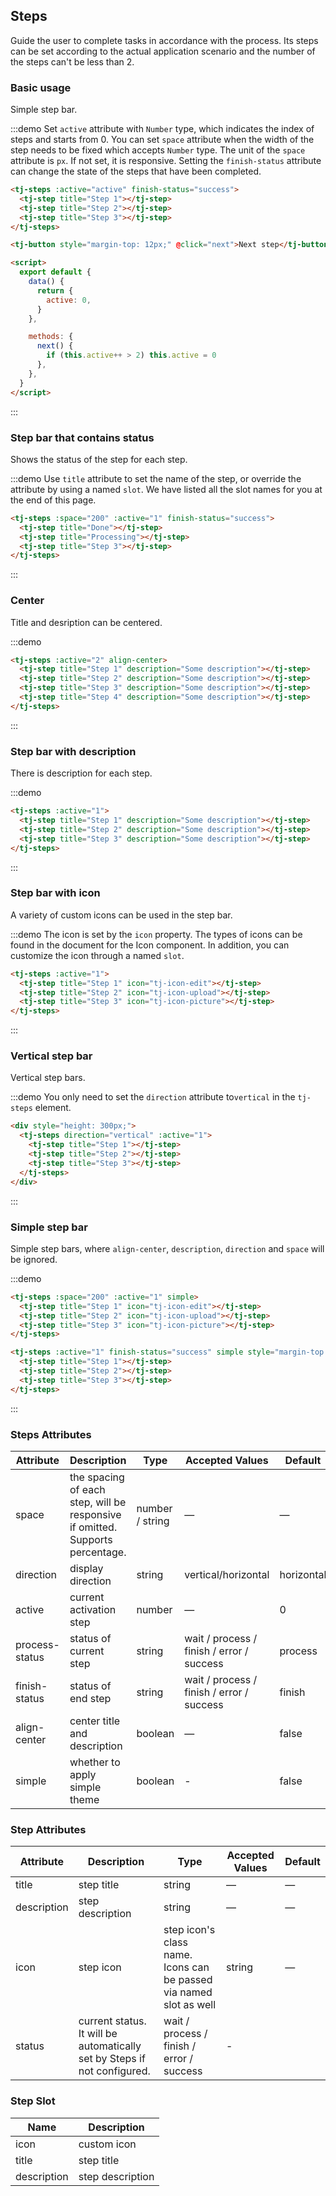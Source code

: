 ## Steps

Guide the user to complete tasks in accordance with the process. Its steps can be set according to the actual application scenario and the number of the steps can't be less than 2.

### Basic usage

Simple step bar.

:::demo Set `active` attribute with `Number` type, which indicates the index of steps and starts from 0. You can set `space` attribute when the width of the step needs to be fixed which accepts `Number` type. The unit of the `space` attribute is `px`. If not set, it is responsive. Setting the `finish-status` attribute can change the state of the steps that have been completed.

```html
<tj-steps :active="active" finish-status="success">
  <tj-step title="Step 1"></tj-step>
  <tj-step title="Step 2"></tj-step>
  <tj-step title="Step 3"></tj-step>
</tj-steps>

<tj-button style="margin-top: 12px;" @click="next">Next step</tj-button>

<script>
  export default {
    data() {
      return {
        active: 0,
      }
    },

    methods: {
      next() {
        if (this.active++ > 2) this.active = 0
      },
    },
  }
</script>
```

:::

### Step bar that contains status

Shows the status of the step for each step.

:::demo Use `title` attribute to set the name of the step, or override the attribute by using a named `slot`. We have listed all the slot names for you at the end of this page.

```html
<tj-steps :space="200" :active="1" finish-status="success">
  <tj-step title="Done"></tj-step>
  <tj-step title="Processing"></tj-step>
  <tj-step title="Step 3"></tj-step>
</tj-steps>
```

:::

### Center

Title and desription can be centered.

:::demo

```html
<tj-steps :active="2" align-center>
  <tj-step title="Step 1" description="Some description"></tj-step>
  <tj-step title="Step 2" description="Some description"></tj-step>
  <tj-step title="Step 3" description="Some description"></tj-step>
  <tj-step title="Step 4" description="Some description"></tj-step>
</tj-steps>
```

:::

### Step bar with description

There is description for each step.

:::demo

```html
<tj-steps :active="1">
  <tj-step title="Step 1" description="Some description"></tj-step>
  <tj-step title="Step 2" description="Some description"></tj-step>
  <tj-step title="Step 3" description="Some description"></tj-step>
</tj-steps>
```

:::

### Step bar with icon

A variety of custom icons can be used in the step bar.

:::demo The icon is set by the `icon` property. The types of icons can be found in the document for the Icon component. In addition, you can customize the icon through a named `slot`.

```html
<tj-steps :active="1">
  <tj-step title="Step 1" icon="tj-icon-edit"></tj-step>
  <tj-step title="Step 2" icon="tj-icon-upload"></tj-step>
  <tj-step title="Step 3" icon="tj-icon-picture"></tj-step>
</tj-steps>
```

:::

### Vertical step bar

Vertical step bars.

:::demo You only need to set the `direction` attribute to`vertical` in the `tj-steps` element.

```html
<div style="height: 300px;">
  <tj-steps direction="vertical" :active="1">
    <tj-step title="Step 1"></tj-step>
    <tj-step title="Step 2"></tj-step>
    <tj-step title="Step 3"></tj-step>
  </tj-steps>
</div>
```

:::

### Simple step bar

Simple step bars, where `align-center`, `description`, `direction` and `space` will be ignored.

:::demo

```html
<tj-steps :space="200" :active="1" simple>
  <tj-step title="Step 1" icon="tj-icon-edit"></tj-step>
  <tj-step title="Step 2" icon="tj-icon-upload"></tj-step>
  <tj-step title="Step 3" icon="tj-icon-picture"></tj-step>
</tj-steps>

<tj-steps :active="1" finish-status="success" simple style="margin-top: 20px">
  <tj-step title="Step 1"></tj-step>
  <tj-step title="Step 2"></tj-step>
  <tj-step title="Step 3"></tj-step>
</tj-steps>
```

:::

### Steps Attributes

| Attribute      | Description                                                                   | Type            | Accepted Values                           | Default    |
| -------------- | ----------------------------------------------------------------------------- | --------------- | ----------------------------------------- | ---------- |
| space          | the spacing of each step, will be responsive if omitted. Supports percentage. | number / string | —                                         | —          |
| direction      | display direction                                                             | string          | vertical/horizontal                       | horizontal |
| active         | current activation step                                                       | number          | —                                         | 0          |
| process-status | status of current step                                                        | string          | wait / process / finish / error / success | process    |
| finish-status  | status of end step                                                            | string          | wait / process / finish / error / success | finish     |
| align-center   | center title and description                                                  | boolean         | —                                         | false      |
| simple         | whether to apply simple theme                                                 | boolean         | -                                         | false      |

### Step Attributes

| Attribute   | Description                                                              | Type                                                               | Accepted Values | Default |
| ----------- | ------------------------------------------------------------------------ | ------------------------------------------------------------------ | --------------- | ------- |
| title       | step title                                                               | string                                                             | —               | —       |
| description | step description                                                         | string                                                             | —               | —       |
| icon        | step icon                                                                | step icon's class name. Icons can be passed via named slot as well | string          | —       |
| status      | current status. It will be automatically set by Steps if not configured. | wait / process / finish / error / success                          | -               |

### Step Slot

| Name        | Description      |
| ----------- | ---------------- |
| icon        | custom icon      |
| title       | step title       |
| description | step description |

